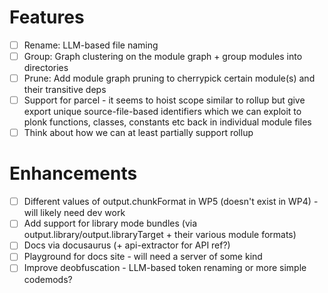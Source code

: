 # Features

- [ ] Rename: LLM-based file naming
- [ ] Group: Graph clustering on the module graph + group modules into directories
- [ ] Prune: Add module graph pruning to cherrypick certain module(s) and their transitive deps
- [ ] Support for parcel - it seems to hoist scope similar to rollup but give export unique source-file-based identifiers which we can exploit to plonk functions, classes, constants etc back in individual module files
- [ ] Think about how we can at least partially support rollup

# Enhancements

- [ ] Different values of output.chunkFormat in WP5 (doesn't exist in WP4) - will likely need dev work
- [ ] Add support for library mode bundles (via output.library/output.libraryTarget + their various module formats)
- [ ] Docs via docusaurus (+ api-extractor for API ref?)
- [ ] Playground for docs site - will need a server of some kind
- [ ] Improve deobfuscation - LLM-based token renaming or more simple codemods?
